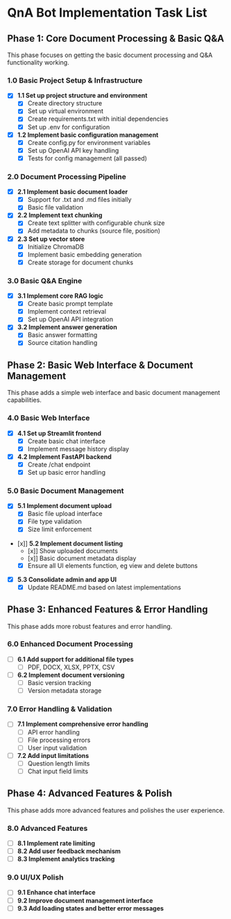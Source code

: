 # QnA Bot Implementation Task List

## Phase 1: Core Document Processing & Basic Q&A
This phase focuses on getting the basic document processing and Q&A functionality working.

### 1.0 Basic Project Setup & Infrastructure
- [x] **1.1 Set up project structure and environment**
  - [x] Create directory structure
  - [x] Set up virtual environment
  - [x] Create requirements.txt with initial dependencies
  - [x] Set up .env for configuration

- [x] **1.2 Implement basic configuration management**
  - [x] Create config.py for environment variables
  - [x] Set up OpenAI API key handling
  - [x] Tests for config management (all passed)

### 2.0 Document Processing Pipeline
- [x] **2.1 Implement basic document loader**
  - [x] Support for .txt and .md files initially
  - [x] Basic file validation

- [x] **2.2 Implement text chunking**
  - [x] Create text splitter with configurable chunk size
  - [x] Add metadata to chunks (source file, position)

- [x] **2.3 Set up vector store**
  - [x] Initialize ChromaDB
  - [x] Implement basic embedding generation
  - [x] Create storage for document chunks

### 3.0 Basic Q&A Engine
- [x] **3.1 Implement core RAG logic**
  - [x] Create basic prompt template
  - [x] Implement context retrieval
  - [x] Set up OpenAI API integration

- [x] **3.2 Implement answer generation**
  - [x] Basic answer formatting
  - [x] Source citation handling

## Phase 2: Basic Web Interface & Document Management
This phase adds a simple web interface and basic document management capabilities.

### 4.0 Basic Web Interface
- [x] **4.1 Set up Streamlit frontend**
  - [x] Create basic chat interface
  - [x] Implement message history display

- [x] **4.2 Implement FastAPI backend**
  - [x] Create /chat endpoint
  - [x] Set up basic error handling

### 5.0 Basic Document Management
- [x] **5.1 Implement document upload**
  - [x] Basic file upload interface
  - [x] File type validation
  - [x] Size limit enforcement

- [x]] **5.2 Implement document listing**
  - [x]] Show uploaded documents
  - [x]] Basic document metadata display
  - [x] Ensure all UI elements function, eg view and delete buttons

- [x] **5.3 Consolidate admin and app UI**
  - [x] Update README.md based on latest implementations

## Phase 3: Enhanced Features & Error Handling
This phase adds more robust features and error handling.

### 6.0 Enhanced Document Processing
- [ ] **6.1 Add support for additional file types**
  - [ ] PDF, DOCX, XLSX, PPTX, CSV

- [ ] **6.2 Implement document versioning**
  - [ ] Basic version tracking
  - [ ] Version metadata storage

### 7.0 Error Handling & Validation
- [ ] **7.1 Implement comprehensive error handling**
  - [ ] API error handling
  - [ ] File processing errors
  - [ ] User input validation

- [ ] **7.2 Add input limitations**
  - [ ] Question length limits
  - [ ] Chat input field limits

## Phase 4: Advanced Features & Polish
This phase adds more advanced features and polishes the user experience.

### 8.0 Advanced Features
- [ ] **8.1 Implement rate limiting**
- [ ] **8.2 Add user feedback mechanism**
- [ ] **8.3 Implement analytics tracking**

### 9.0 UI/UX Polish
- [ ] **9.1 Enhance chat interface**
- [ ] **9.2 Improve document management interface**
- [ ] **9.3 Add loading states and better error messages**
